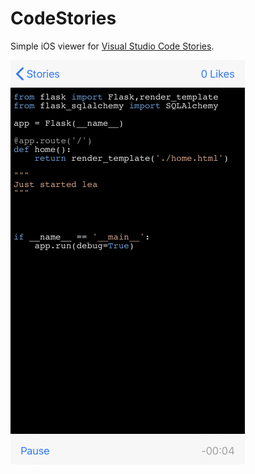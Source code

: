 # CodeStories

Simple iOS viewer for [Visual Studio Code Stories](https://marketplace.visualstudio.com/items?itemName=bar9.stories).

![Screenshot](Screenshots/2_small.jpg)